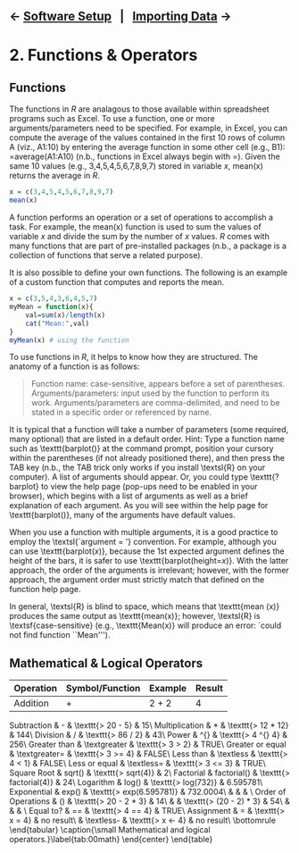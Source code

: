 ← [Software Setup](01-software-setup.md)&nbsp;&nbsp;&nbsp;|&nbsp;&nbsp;&nbsp;[Importing Data](03-importing-data.md) →
---

# 2. Functions & Operators

## Functions

The functions in *R* are analagous to those available within spreadsheet programs such as Excel. To use a function, one or more arguments/parameters need to be specified. For example, in Excel, you can compute the average of the values contained in the first 10 rows of column A (viz., A1:10) by entering the average function in some other cell (e.g., B1): =average(A1:A10) (n.b., functions in Excel always begin with =). Given the same 10 values (e.g., 3,4,5,4,5,6,7,8,9,7) stored in variable *x*, mean(x) returns the average in *R*.

```r
x = c(3,4,5,4,5,6,7,8,9,7)
mean(x)
```

A function performs an operation or a set of operations to accomplish a task. For example, the mean(x) function is used to sum the values of variable *x* and divide the sum by the number of *x* values. *R* comes with many functions that are part of pre-installed packages (n.b., a package is a collection of functions that serve a related purpose).

It is also possible to define your own functions. The following is an example of a custom function that computes and reports the mean.

```r
x = c(3,5,4,3,6,4,5,7)
myMean = function(x){
    val=sum(x)/length(x)
    cat("Mean:",val)
}
myMean(x) # using the function
```

To use functions in *R*, it helps to know how they are structured. The anatomy of a function is as follows:


> Function name: case-sensitive, appears before a set of parentheses.
> Arguments/parameters: input used by the function to perform its work. Arguments/parameters are comma-delimited, and need to be stated in a specific order or referenced by name.

It is typical that a function will take a number of parameters (some required, many optional) that are listed in a default order. Hint: Type a function name such as \texttt{barplot()} at the command prompt, position your cursory within the parentheses (if not already positioned there), and then press the TAB key (n.b., the TAB trick only works if you install \textsl{R} on your computer). A list of arguments should appear. Or, you could type \texttt{?barplot} to view the help page (pop-ups need to be enabled in your browser), which begins with a list of arguments as well as a brief explanation of each argument. As you will see within the help page for \texttt{barplot()}, many of the arguments have default values.

When you use a function with multiple arguments, it is a good practice to employ the \textsl{`argument = '} convention. For example, although you can use \texttt{barplot($x$)}, because the 1st expected argument defines the height of the bars, it is safer to use \texttt{barplot(height=$x$)}. With the latter approach, the order of the arguments is irrelevant; however, with the former approach, the argument order must strictly match that defined on the function help page.

In general, \textsl{R} is blind to space, which means that \texttt{mean (x)} produces the same output as \texttt{mean(x)}; however, \textsl{R} is \textsf{case-sensitive} (e.g., \texttt{Mean(x)} will produce an error: `could not find function ``Mean''').



## Mathematical & Logical Operators

| Operation | Symbol/Function | Example | Result |
| --- | --- | --- | --- |
| Addition | + | 2 + 2 | 4 |


Subtraction & - & \texttt{> 20 - 5} & 15\\
Multiplication & * & \texttt{> 12 * 12} & 144\\
Division & / & \texttt{> 86 / 2} & 43\\
Power & \^{} & \texttt{> 4 \^{} 4} & 256\\
Greater than & \textgreater & \texttt{> 3 > 2} & TRUE\\
Greater or equal & \textgreater= & \texttt{> 3 >= 4} & FALSE\\
Less than & \textless & \texttt{> 4 < 1} & FALSE\\
Less or equal & \textless= & \texttt{> 3 <= 3} & TRUE\\
Square Root & sqrt() & \texttt{> sqrt(4)} & 2\\
Factorial & factorial() & \texttt{> factorial(4)} & 24\\
Logarithm & log() & \texttt{> log(732)} & 6.595781\\
Exponential & exp() & \texttt{> exp(6.595781)} & 732.0004\\
 &  &  & \\
Order of Operations & () & \texttt{> 20 - 2 * 3} & 14\\
 &  & \texttt{> (20 - 2) * 3} & 54\\
 &  &  & \\
Equal to? & == & \texttt{> 4 == 4} & TRUE\\
Assignment & = & \texttt{> x = 4} & no result\\
 & \textless- & \texttt{> x <- 4} & no result\\
\bottomrule
\end{tabular}
\caption{\small Mathematical and logical operators.}\label{tab:00math}
\end{center}
\end{table}